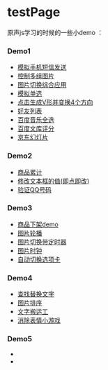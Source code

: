 # testPage
原声js学习的时候的一些小demo
：
### Demo1
- [模拟手机短信发送](https://zangruyan.github.io/testPage/02/%E6%A8%A1%E6%8B%9F%E6%89%8B%E6%9C%BA%E7%9F%AD%E4%BF%A1%E5%8F%91%E9%80%81/%E4%BD%9C%E4%B8%9AiPhone.html)
- [控制多组图片](https://zangruyan.github.io/testPage/02/%E6%8E%A7%E5%88%B6%E5%A4%9A%E7%BB%84%E5%9B%BE%E7%89%87/%E4%BC%98%E5%8C%96.html)
- [图片切换综合应用](https://zangruyan.github.io/testPage/02/%E5%9B%BE%E7%89%87%E5%88%87%E6%8D%A2%E7%BB%BC%E5%90%88%E5%BA%94%E7%94%A8/%E4%BD%9C%E4%B8%9A.html)
- [模拟单选](https://zangruyan.github.io/testPage/02/%E6%A8%A1%E6%8B%9F%E5%8D%95%E9%80%89/%E6%A8%A1%E6%8B%9F%E5%8D%95%E9%80%89.html)
- [点击生成V形并变换4个方向](https://zangruyan.github.io/testPage/02/%E7%82%B9%E5%87%BB%E7%94%9F%E6%88%90V%E5%BD%A2%E5%B9%B6%E5%8F%98%E6%8D%A24%E4%B8%AA%E6%96%B9%E5%90%91/%E7%94%9F%E6%88%90V%E5%AD%97.html)
- [好友列表](https://zangruyan.github.io/testPage/02/%E5%A5%BD%E5%8F%8B%E5%88%97%E8%A1%A8/%E5%A5%BD%E5%8F%8B%E5%88%97%E8%A1%A8.html)
- [百度音乐全选](https://zangruyan.github.io/testPage/02/%E7%99%BE%E5%BA%A6%E9%9F%B3%E4%B9%90%E5%85%A8%E9%80%89/%E7%99%BE%E5%BA%A6%E9%9F%B3%E4%B9%90%E5%85%A8%E9%80%89.html)
- [百度文库评分](https://zangruyan.github.io/testPage/02/%E7%99%BE%E5%BA%A6%E6%96%87%E5%BA%93%E8%AF%84%E5%88%86/%E7%99%BE%E5%BA%A6%E6%96%87%E5%BA%93%E8%AF%84%E5%88%86.html)
- [京东幻灯片](https://zangruyan.github.io/testPage/02/%E4%BA%AC%E4%B8%9C%E5%B9%BB%E7%81%AF%E7%89%87/%E4%BA%AC%E4%B8%9C%E5%B9%BB%E7%81%AF%E7%89%87.html)

### Demo2
- [商品累计](https://zangruyan.github.io/testPage/03/%E5%95%86%E5%93%81%E7%B4%AF%E8%AE%A1/%E5%95%86%E5%93%81%E7%B4%AF%E8%AE%A1.html)
- [修改文本框的值(即点即改)](https://zangruyan.github.io/testPage/03/%E4%BF%AE%E6%94%B9%E6%96%87%E6%9C%AC%E6%A1%86%E7%9A%84%E5%80%BC/%E4%BF%AE%E6%94%B9%E6%96%87%E6%9C%AC%E6%A1%86%E7%9A%84%E5%80%BC2.html)
- [验证QQ号码](https://zangruyan.github.io/testPage/03/%E9%AA%8C%E8%AF%81QQ%E5%8F%B7%E7%A0%81/index.html)

### Demo3
- [商品下架demo](https://zangruyan.github.io/testPage/04/%E5%95%86%E5%93%81%E4%B8%8B%E6%9E%B6/index.html)
- [图片轮播](https://zangruyan.github.io/testPage/04/%E5%9B%BE%E7%89%87%E8%BD%AE%E6%92%AD/index.html)
- [图片切换带定时器](https://zangruyan.github.io/testPage/04/%E5%9B%BE%E7%89%87%E5%88%87%E6%8D%A2/%E5%9B%BE%E7%89%87%E5%88%87%E6%8D%A2%E5%B8%A6%E5%AE%9A%E6%97%B6%E5%99%A8.html)
- [图片时钟](https://zangruyan.github.io/testPage/04/%E5%9B%BE%E7%89%87%E6%97%B6%E9%92%9F/%E6%97%B6%E5%88%86%E7%A7%92%E6%97%A0%E7%BC%9D%E8%A1%A8.html)
- [自动切换选项卡](https://zangruyan.github.io/testPage/04/%E8%87%AA%E5%8A%A8%E5%88%87%E6%8D%A2%E9%80%89%E9%A1%B9%E5%8D%A1/%E8%87%AA%E5%8A%A8%E5%88%87%E6%8D%A2%E9%80%89%E9%A1%B9%E5%8D%A1.html)

### Demo4
- [查找替换文字](https://zangruyan.github.io/testPage/05/%E6%9F%A5%E6%89%BE%E6%9B%BF%E6%8D%A2%E6%96%87%E5%AD%97/index.html)
- [图片排序](https://zangruyan.github.io/testPage/05/%E5%9B%BE%E7%89%87%E6%8E%92%E5%BA%8F/index.html)
- [文字搬运工](https://zangruyan.github.io/testPage/05/%E6%96%87%E5%AD%97%E6%90%AC%E8%BF%90%E5%B7%A5/index.html)
- [消除表情小游戏](https://zangruyan.github.io/testPage/05/%E6%B6%88%E9%99%A4%E8%A1%A8%E6%83%85%E5%B0%8F%E6%B8%B8%E6%88%8F/game.html)

### Demo5
- []()
- []()
